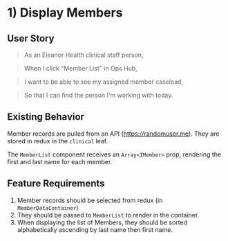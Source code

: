 # 1) Display Members

## User Story

> As an Eleanor Health clinical staff person,

> When I click "Member List" in Ops Hub,

> I want to be able to see my assigned member caseload,

> So that I can find the person I'm working with today.

## Existing Behavior

Member records are pulled from an API (https://randomuser.me). They are stored in redux in the `clinical` leaf.

The `MemberList` component receives an `Array<IMember>` prop, rendering the first and last name for each member.

## Feature Requirements

1. Member records should be selected from redux (in `MemberDataContainer`)
2. They should be passed to `MemberList` to render in the container.
3. When displaying the list of Members, they should be sorted alphabetically ascending by last name then first name.
